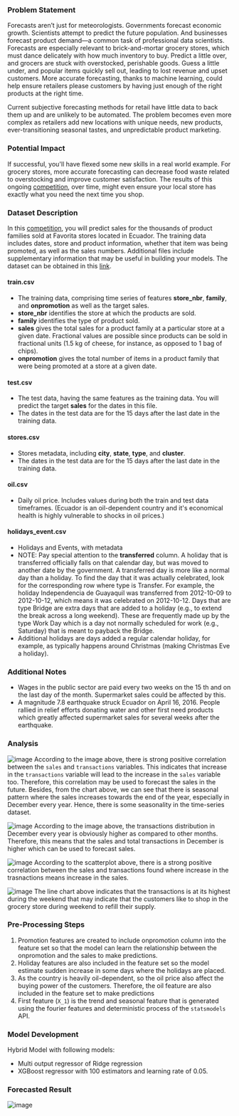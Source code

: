 ### Problem Statement

Forecasts aren’t just for meteorologists. Governments forecast economic growth. Scientists attempt to predict the future population. And businesses forecast product demand—a common task of professional data scientists. Forecasts are especially relevant to brick-and-mortar grocery stores, which must dance delicately with how much inventory to buy. Predict a little over, and grocers are stuck with overstocked, perishable goods. Guess a little under, and popular items quickly sell out, leading to lost revenue and upset customers. More accurate forecasting, thanks to machine learning, could help ensure retailers please customers by having just enough of the right products at the right time.

Current subjective forecasting methods for retail have little data to back them up and are unlikely to be automated. The problem becomes even more complex as retailers add new locations with unique needs, new products, ever-transitioning seasonal tastes, and unpredictable product marketing.

### Potential Impact
If successful, you'll have flexed some new skills in a real world example. For grocery stores, more accurate forecasting can decrease food waste related to overstocking and improve customer satisfaction. The results of this ongoing [competition](https://www.kaggle.com/competitions/store-sales-time-series-forecasting/overview), over time, might even ensure your local store has exactly what you need the next time you shop.

### Dataset Description
In this [competition](https://www.kaggle.com/competitions/store-sales-time-series-forecasting/overview), you will predict sales for the thousands of product families sold at Favorita stores located in Ecuador. The training data includes dates, store and product information, whether that item was being promoted, as well as the sales numbers. Additional files include supplementary information that may be useful in building your models. The dataset can be obtained in this [link](https://www.kaggle.com/competitions/store-sales-time-series-forecasting/data).

#### train.csv
- The training data, comprising time series of features **store_nbr**, **family**, and **onpromotion** as well as the target sales.
- **store_nbr** identifies the store at which the products are sold.
- **family** identifies the type of product sold.
- **sales** gives the total sales for a product family at a particular store at a given date. Fractional values are possible since products can be sold in fractional units (1.5 kg of cheese, for instance, as opposed to 1 bag of chips).
- **onpromotion** gives the total number of items in a product family that were being promoted at a store at a given date.

#### test.csv
- The test data, having the same features as the training data. You will predict the target **sales** for the dates in this file.
- The dates in the test data are for the 15 days after the last date in the training data.

#### stores.csv
- Stores metadata, including **city**, **state**, **type**, and **cluster**.
- The dates in the test data are for the 15 days after the last date in the training data.

#### oil.csv
- Daily oil price. Includes values during both the train and test data timeframes. (Ecuador is an oil-dependent country and it's economical health is highly vulnerable to shocks in oil prices.)

#### holidays_event.csv
- Holidays and Events, with metadata
- NOTE: Pay special attention to the **transferred** column. A holiday that is transferred officially falls on that calendar day, but was moved to another date by the government. A transferred day is more like a normal day than a holiday. To find the day that it was actually celebrated, look for the corresponding row where type is Transfer. For example, the holiday Independencia de Guayaquil was transferred from 2012-10-09 to 2012-10-12, which means it was celebrated on 2012-10-12. Days that are type Bridge are extra days that are added to a holiday (e.g., to extend the break across a long weekend). These are frequently made up by the type Work Day which is a day not normally scheduled for work (e.g., Saturday) that is meant to payback the Bridge.
- Additional holidays are days added a regular calendar holiday, for example, as typically happens around Christmas (making Christmas Eve a holiday).

### Additional Notes
- Wages in the public sector are paid every two weeks on the 15 th and on the last day of the month. Supermarket sales could be affected by this.
- A magnitude 7.8 earthquake struck Ecuador on April 16, 2016. People rallied in relief efforts donating water and other first need products which greatly affected supermarket sales for several weeks after the earthquake.

### Analysis
![image](https://github.com/HkFromMY/store-sales-forecasting/assets/48499555/c333b0c2-5fcb-4d0b-a0c2-3452464220e1)
According to the image above, there is strong positive correlation between the `sales` and `transactions` variables. This indicates that increase in the `transactions` variable will lead to the increase in the `sales` variable too. Therefore, this correlation may be used to forecast the sales in the future. Besides, from the chart above, we can see that there is seasonal pattern where the sales increases towards the end of the year, especially in December every year. Hence, there is some seasonality in the time-series dataset.

![image](https://github.com/HkFromMY/store-sales-forecasting/assets/48499555/68eee12d-da17-48eb-8998-1ea1df24a76c)
According to the image above, the transactions distribution in December every year is obviously higher as compared to other months. Therefore, this means that the sales and total transactions in December is higher which can be used to forecast sales.

![image](https://github.com/HkFromMY/store-sales-forecasting/assets/48499555/12b39a41-6dbb-482e-9609-b5c626d6da90)
According to the scatterplot above, there is a strong positive correlation between the sales and transactions found where increase in the trasnactions means increase in the sales. 

![image](https://github.com/HkFromMY/store-sales-forecasting/assets/48499555/bba99181-70bc-447b-97bb-3fa1b37ac9f1)
The line chart above indicates that the transactions is at its highest during the weekend that may indicate that the customers like to shop in the grocery store during weekend to refill their supply. 


### Pre-Processing Steps
1. Promotion features are created to include onpromotion column into the feature set so that the model can learn the relationship between the onpromotion and the sales to make predictions.
2. Holiday features are also included in the feature set so the model estimate sudden increase in some days where the holidays are placed.
3. As the country is heavily oil-dependent, so the oil price also affect the buying power of the customers. Therefore, the oil feature are also included in the feature set to make predictions
4. First feature (`X_1`) is the trend and seasonal feature that is generated using the fourier features and deterministic process of the `statsmodels` API.

### Model Development
Hybrid Model with following models:
- Multi output regressor of Ridge regression
- XGBoost regressor with 100 estimators and learning rate of 0.05.

### Forecasted Result
![image](https://github.com/HkFromMY/store-sales-forecasting/assets/48499555/0abadb22-6846-489a-be35-cb9c40633a4b)
